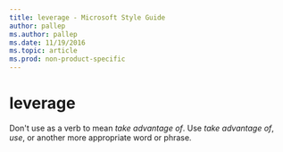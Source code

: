 ```yaml
---
title: leverage - Microsoft Style Guide
author: pallep
ms.author: pallep
ms.date: 11/19/2016
ms.topic: article
ms.prod: non-product-specific
---
```


# leverage

Don't use as a verb to mean *take advantage of*. Use *take advantage of*, *use*, or another more appropriate word or phrase.
